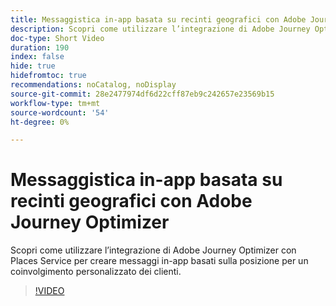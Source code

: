 ```yaml
---
title: Messaggistica in-app basata su recinti geografici con Adobe Journey Optimizer
description: Scopri come utilizzare l’integrazione di Adobe Journey Optimizer con Places Service per creare messaggi in-app basati sulla posizione per un coinvolgimento personalizzato dei clienti.
doc-type: Short Video
duration: 190
index: false
hide: true
hidefromtoc: true
recommendations: noCatalog, noDisplay
source-git-commit: 28e2477974df6d22cff87eb9c242657e23569b15
workflow-type: tm+mt
source-wordcount: '54'
ht-degree: 0%

---
```



# Messaggistica in-app basata su recinti geografici con Adobe Journey Optimizer

Scopri come utilizzare l’integrazione di Adobe Journey Optimizer con Places Service per creare messaggi in-app basati sulla posizione per un coinvolgimento personalizzato dei clienti.

<!-- 72_S522_3442522_189_geofencebased-inapp-messaging-with-adobe-journey-optimizer -->
>[!VIDEO](https://video.tv.adobe.com/v/3460416/?learn=on&enablevpops=true&captions=ita)
